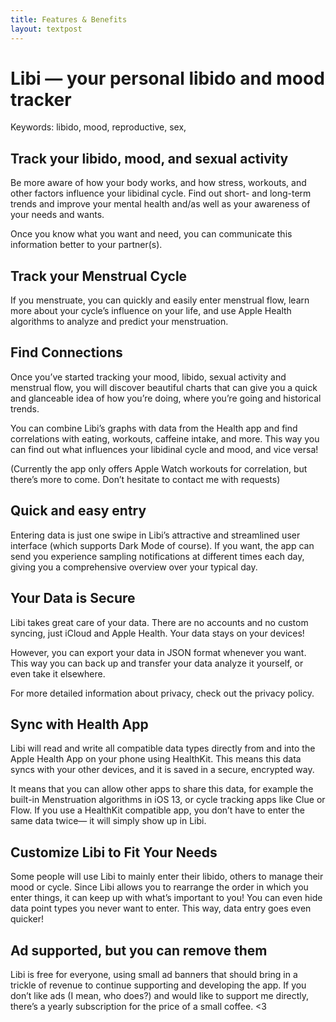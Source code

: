 ```yaml
---
title: Features & Benefits
layout: textpost
---
```


# Libi — your personal libido and mood tracker

Keywords: libido, mood, reproductive, sex, 

## Track your libido, mood, and sexual activity
Be more aware of how your body works, and how stress, workouts, and other factors influence your libidinal cycle. Find out short- and long-term trends and improve your mental health and/as well as your awareness of your needs and wants. 

Once you know what you want and need, you can communicate this information better to your partner(s).

## Track your Menstrual Cycle
If you menstruate, you can quickly and easily enter menstrual flow, learn more about your cycle’s influence on your life, and use Apple Health algorithms to analyze and predict your menstruation.

## Find Connections
Once you’ve started tracking your mood, libido, sexual activity and menstrual flow, you will discover beautiful charts that can give you a quick and glanceable idea of how you’re doing, where you’re going and historical trends.

You can combine Libi’s graphs with data from the Health app and find correlations with eating, workouts, caffeine intake, and more. This way you can find out what influences your libidinal cycle and mood, and vice versa!

(Currently the app only offers Apple Watch workouts for correlation, but there’s more to come. Don’t hesitate to contact me with requests)

## Quick and easy entry
Entering data is just one swipe in Libi’s attractive and streamlined user interface (which supports Dark Mode of course). If you want, the app can send you experience sampling notifications at different times each day, giving you a comprehensive overview over your typical day.

## Your Data is Secure
Libi takes great care of your data. There are no accounts and no custom syncing, just iCloud and Apple Health. Your data stays on your devices!

However, you can export your data in JSON format whenever you want. This way you can back up and transfer your data analyze it yourself, or even take it elsewhere.

For more detailed information about privacy, check out the privacy policy.

## Sync with Health App
Libi will read and write all compatible data types directly from and into the Apple Health App on your phone using HealthKit. This means this data syncs with your other devices, and it is saved in a secure, encrypted way. 

It means that you can allow other apps to share this data, for example the built-in Menstruation algorithms in iOS 13, or cycle tracking apps like Clue or Flow. If you use a HealthKit compatible app, you don’t have to enter the same data twice— it will simply show up in Libi. 

## Customize Libi to Fit Your Needs 
Some people will use Libi to mainly enter their libido, others to manage their mood or cycle. Since Libi allows you to rearrange the order in which you enter things, it can keep up with what’s important to you! You can even hide data point types you never want to enter. This way, data entry goes even quicker!

## Ad supported, but you can remove them 
Libi is free for everyone, using small ad banners that should bring in a trickle of revenue to continue supporting and developing the app. If you don’t like ads (I mean, who does?) and would like to support me directly, there’s a yearly subscription for the price of a small coffee. <3
